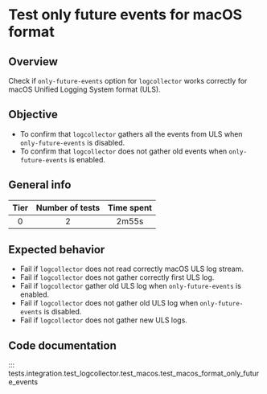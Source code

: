 # Test only future events for macOS format

## Overview 

Check if `only-future-events` option for `logcollector` works correctly for macOS Unified Logging 
System format (ULS).

## Objective

- To confirm that `logcollector` gathers all the events from ULS when `only-future-events` is disabled.
- To confirm that `logcollector` does not gather old events when `only-future-events` is enabled.

## General info

|Tier | Number of tests | Time spent |
|:--:|:--:|:--:|
| 0 | 2 | 2m55s |

## Expected behavior

- Fail if `logcollector` does not read correctly macOS ULS log stream.
- Fail if `logcollector` does not gather correctly first ULS log.
- Fail if `logcollector` gather old ULS log when `only-future-events` is enabled.
- Fail if `logcollector` does not gather old ULS log when `only-future-events` is disabled.
- Fail if `logcollector` does not gather new ULS logs.

## Code documentation

::: tests.integration.test_logcollector.test_macos.test_macos_format_only_future_events